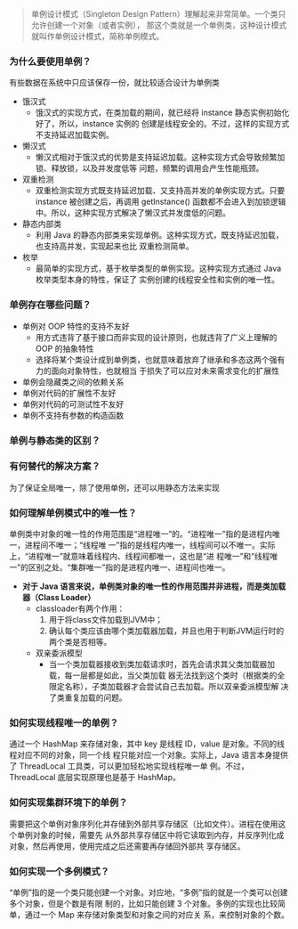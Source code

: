 > 单例设计模式（Singleton Design Pattern）理解起来非常简单。一个类只允许创建一个对象（或者实例），
> 那这个类就是一个单例类，这种设计模式就叫作单例设计模式，简称单例模式。

### 为什么要使用单例？
有些数据在系统中只应该保存一份，就比较适合设计为单例类
- 饿汉式
    - 饿汉式的实现方式，在类加载的期间，就已经将 instance 静态实例初始化好了，所以，instance 实例的
    创建是线程安全的。不过，这样的实现方式不支持延迟加载实例。
- 懒汉式
    - 懒汉式相对于饿汉式的优势是支持延迟加载。这种实现方式会导致频繁加锁、释放锁，以及并发度低等
    问题，频繁的调用会产生性能瓶颈。
- 双重检测
    - 双重检测实现方式既支持延迟加载、又支持高并发的单例实现方式。只要 instance 被创建之后，再调用
     getInstance() 函数都不会进入到加锁逻辑中。所以，这种实现方式解决了懒汉式并发度低的问题。
 - 静态内部类
    - 利用 Java 的静态内部类来实现单例。这种实现方式，既支持延迟加载，也支持高并发，实现起来也比
    双重检测简单。
  - 枚举
    - 最简单的实现方式，基于枚举类型的单例实现。这种实现方式通过 Java 枚举类型本身的特性，保证了
    实例创建的线程安全性和实例的唯一性。

### 单例存在哪些问题？
- 单例对 OOP 特性的支持不友好
    - 用方式违背了基于接口而非实现的设计原则，也就违背了广义上理解的 OOP 的抽象特性
    - 选择将某个类设计成到单例类，也就意味着放弃了继承和多态这两个强有力的面向对象特性，也就相当
    于损失了可以应对未来需求变化的扩展性
- 单例会隐藏类之间的依赖关系
- 单例对代码的扩展性不友好
- 单例对代码的可测试性不友好
- 单例不支持有参数的构造函数

### 单例与静态类的区别？


### 有何替代的解决方案？
为了保证全局唯一，除了使用单例，还可以用静态方法来实现

### 如何理解单例模式中的唯一性？
单例类中对象的唯一性的作用范围是“进程唯一”的。“进程唯一”指的是进程内唯一，进程间不唯一；“线程唯
一”指的是线程内唯一，线程间可以不唯一。实际上，“进程唯一”就意味着线程内、线程间都唯一，这也是“进
程唯一”和“线程唯一”的区别之处。“集群唯一”指的是进程内唯一、进程间也唯一。

- **对于 Java 语言来说，单例类对象的唯一性的作用范围并非进程，而是类加载器（Class Loader）**
    - classloader有两个作用：
        1. 用于将class文件加载到JVM中；
        2. 确认每个类应该由哪个类加载器加载，并且也用于判断JVM运行时的两个类是否相等。
    - 双亲委派模型
        - 当一个类加载器接收到类加载请求时，首先会请求其父类加载器加载，每一层都是如此，当父类加载
        器无法找到这个类时（根据类的全限定名称），子类加载器才会尝试自己去加载。所以双亲委派模型解
        决了类重复加载的问题。
        
### 如何实现线程唯一的单例？
通过一个 HashMap 来存储对象，其中 key 是线程 ID，value 是对象。不同的线程对应不同的对象，同一个线
程只能对应一个对象。实际上，Java 语言本身提供了 ThreadLocal 工具类，可以更加轻松地实现线程唯一单
例。不过，ThreadLocal 底层实现原理也是基于 HashMap。

### 如何实现集群环境下的单例？
需要把这个单例对象序列化并存储到外部共享存储区（比如文件）。进程在使用这个单例对象的时候，需要先
从外部共享存储区中将它读取到内存，并反序列化成对象，然后再使用，使用完成之后还需要再存储回外部共
享存储区。

### 如何实现一个多例模式？
“单例”指的是一个类只能创建一个对象。对应地，“多例”指的就是一个类可以创建多个对象，但是个数是有限
制的，比如只能创建 3 个对象。多例的实现也比较简单，通过一个 Map 来存储对象类型和对象之间的对应关
系，来控制对象的个数。






















